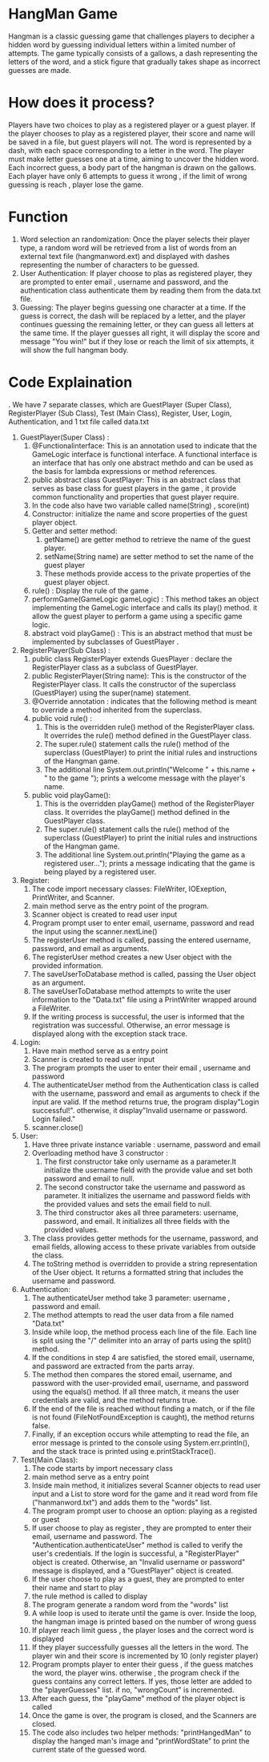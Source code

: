 # HangMan Game 
Hangman is a classic guessing game that challenges players to decipher a hidden word by guessing individual letters within a limited number of attempts.
The game typically consists of a gallows, a dash representing the letters of the word, and a stick figure that gradually takes shape as incorrect guesses are made. 
# How does it process?
Players have two choices to play as a registered player or a guest player.
If the player chooses to play as a registered player, their score and name will be saved in a file, but guest players will not.
The word is represented by a dash, with each space corresponding to a letter in the word. 
The player must make letter guesses one at a time, aiming to uncover the hidden word.
Each incorrect guess, a body part of the hangman is drawn on the gallows.
Each player have only 6 attempts to guess it wrong , if the limit of wrong guessing is reach , player lose the game.
# Function 
1. Word selection an randomization: Once the player selects their player type, a random word will be retrieved from a list of words from an external text file (hangmanword.ext) and displayed with dashes representing the number of characters to be guessed.
2. User Authentication: If player choose to plas as registered player, they are prompted to enter email , username and password, and the authentication class authenticate them by reading them from the data.txt file.
3. Guessing: The player begins guessing one character at a time. If the guess is correct, the dash will be replaced by a letter, and the player continues guessing the remaining letter, or they can guess all letters at the same time. If the player guesses all right, it will display the score and message "You win!" but if they lose or reach the limit of six attempts, it will show the full hangman body.
# Code Explaination
. We have 7 separate classes, which are GuestPlayer (Super Class), RegisterPlayer (Sub Class), Test (Main Class), Register, User, Login, Authentication, and 1 txt file called data.txt
1. GuestPlayer(Super Class) : 
    1. @Functionalinterface:  This is an annotation used to indicate that the GameLogic interface is functional interface. A functional interface is an interface that has only one abstract methdo and can be used as the basis for lambda expressions or method references.
    2. public abstract class GuestPlayer: This is an abstract class that serves as base class for guest players in the game , it provide common functionality and properties that guest player require.
    3. In the code also have two variable called name(String) , score(int)
    4. Constructor: initialize the name and score properties of the guest player object.
    5. Getter and setter method:
        1. getName() are getter method to retrieve the name of the guest player.
        2. setName(String name) are setter method to set the name of the guest player
        3. These methods provide access to the private properties of the guest player object. 
    7. rule() : Display the rule of the game .
    8. performGame(GameLogic gameLogic) : This method takes an object implementing the GameLogic interface and calls its play() method. it allow the guest player to perform a game using a specific game logic.
    9. abstract void playGame() : This is an abstract method that must be implemented by subclasses of GuestPlayer .
2. RegisterPlayer(Sub Class) :
    1. public class RegisterPlayer extends GuesPlayer : declare the RegisterPlayer class as a subclass of GuestPlayer.
    2. public RegisterPlayer(String name): This is the constructor of the RegisterPlayer class. It calls the constructor of the superclass (GuestPlayer) using the super(name) statement.
    3. @Override annotation : indicates that the following method is meant to override a method inherited from the superclass.
    4. public void rule() :
        1. This is the overridden rule() method of the RegisterPlayer class. It overrides the rule() method defined in the GuestPlayer class.
        2. The super.rule() statement calls the rule() method of the superclass (GuestPlayer) to print the initial rules and instructions of the Hangman game.
        3. The additional line System.out.println("Welcome " + this.name + " to the game "); prints a welcome message with the player's name.
    5. public void playGame():
        1. This is the overridden playGame() method of the RegisterPlayer class. It overrides the playGame() method defined in the GuestPlayer class.
        2. The super.rule() statement calls the rule() method of the superclass (GuestPlayer) to print the initial rules and instructions of the Hangman game.
        3. The additional line System.out.println("Playing the game as a registered user..."); prints a message indicating that the game is being played by a registered user.
3. Register:
    1. The code import necessary classes: FileWriter, IOExeption, PrintWriter, and Scanner.
    2. main method serve as the entry point of the program.
    3. Scanner object is created to read user input
    4. Program prompt user to enter email, username, password and read the input using the scanner.nextLine()
    5. The registerUser method is called, passing the entered username, password, and email as arguments.
    6. The registerUser method creates a new User object with the provided information.
    7. The saveUserToDatabase method is called, passing the User object as an argument.
    8. The saveUserToDatabase method attempts to write the user information to the "Data.txt" file using a PrintWriter wrapped around a FileWriter.
    9. If the writing process is successful, the user is informed that the registration was successful. Otherwise, an error message is displayed along with the exception stack trace.
4. Login:
    1. Have main method serve as a entry point
    2. Scanner is created to read user input
    3. The program prompts the user to enter their email , username and password
    4. The authenticateUser method from the Authentication class is called with the username, password and email as arguments to check if the input are valid. If the method returns true, the program display"Login successful!". otherwise, it display"Invalid username or password. Login failed."
    5. scanner.close() 
6. User:
    1. Have three private instance variable : username, password and email
    2. Overloading method have 3 constructor :
        1. The first constructor take only username as a parameter.It initialize the username field with the provide value and set both password and email to null.
        2. The second constructor take the username and password as parameter.  It initializes the username and password fields with the provided values and sets the email field to null.
        3. The third constructor akes all three parameters: username, password, and email. It initializes all three fields with the provided values.
    3. The class provides getter methods for the username, password, and email fields, allowing access to these private variables from outside the class.
    4. The toString method is overridden to provide a string representation of the User object. It returns a formatted string that includes the username and password.
7. Authentication:
    1. The authenticateUser method take 3 parameter: username , password and email.
    2. The method attempts to read the user data from a file named "Data.txt"
    3. Inside while loop, the method process each line of the file. Each line is split using the "/" delimiter into an array of parts using the split() method.
    4. If the conditions in step 4 are satisfied, the stored email, username, and password are extracted from the parts array.
    5. The method then compares the stored email, username, and password with the user-provided email, username, and password using the equals() method. If all three match, it means the user credentials are valid, and the method returns true.
    6. If the end of the file is reached without finding a match, or if the file is not found (FileNotFoundException is caught), the method returns false.
    7. Finally, if an exception occurs while attempting to read the file, an error message is printed to the console using System.err.println(), and the stack trace is printed using e.printStackTrace().
9. Test(Main Class):
    1. The code starts by import necessary class
    2. main method serve as a entry point
    3. Inside main method, it initializes several Scanner objects to read user input and a List to store word for the game and it read word from file ("hanmanword.txt") and adds them to the "words" list.
    4. The program prompt user to choose an option: playing as a registed or guest
    5. If user choose to play as register , they are prompted to enter their email, username and password. The "Authentication.authenticateUser" method is called to verify the user's credentials. If the login is successful, a "RegisterPlayer" object is created. Otherwise, an "Invalid username or password" message is displayed, and a "GuestPlayer" object is created.
    6. If the user choose to play as a guest, they are prompted to enter their name and start to play
    7. the rule method is called to display
    8. The program generate a random word from the "words" list
    9. A while loop is used to iterate until the game is over. Inside the loop, the hangman image is printed based on the number of wrong guess
    10. If player reach limit guess , the player loses and the correct word is displayed
    11. If they player successfully guesses all the letters in the word. The player win and their score is incremented by 10 (only register player)
    12. Program prompts player to enter their guess , if the guess matches the word, the player wins. otherwise , the program check if the guess contains any correct letters. If yes, those letter are added to the "playerGuesses" list. if no, "wrongCount" is incremented.
    13. After each guess, the "playGame" method of the player object is called
    14. Once the game is over, the program is closed, and the Scanners are closed.
    15. The code also includes two helper methods: "printHangedMan" to display the hanged man's image and "printWordState" to print the current state of the guessed word. 
